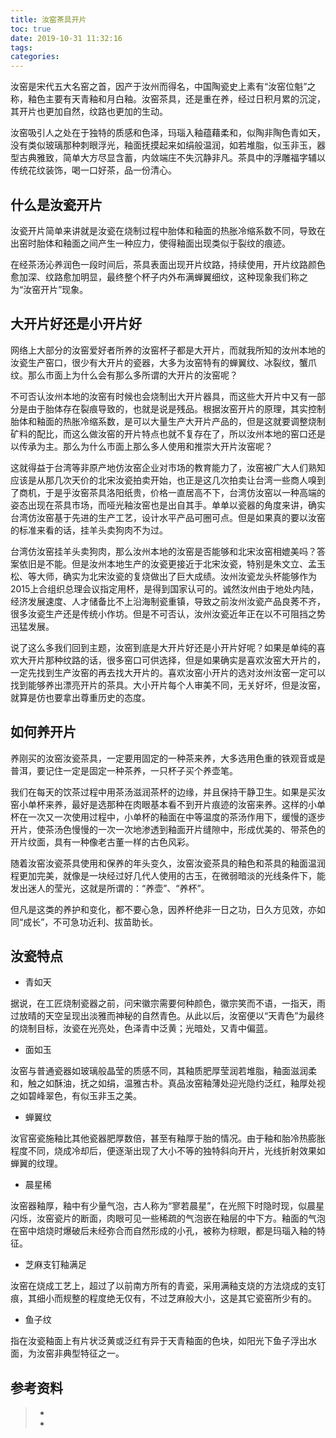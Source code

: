 ```yaml
---
title: 汝窑茶具开片
toc: true
date: 2019-10-31 11:32:16
tags:
categories:
---
```




汝窑是宋代五大名窑之首，因产于汝州而得名，中国陶瓷史上素有“汝窑位魁”之称，釉色主要有天青釉和月白釉。汝窑茶具，还是重在养，经过日积月累的沉淀，其开片也更加自然，纹路也更加的生动。

汝窑吸引人之处在于独特的质感和色泽，玛瑙入釉蕴藉柔和，似陶非陶色青如天，没有类似玻璃那种刺眼浮光，釉面抚摸起来如绢般温润，如若堆脂，似玉非玉，器型古典雅致，简单大方尽显含蓄，内敛端庄不失沉静非凡。茶具中的浮雕福字辅以传统花纹装饰，喝一口好茶，品一份清心。

## 什么是汝瓷开片

汝瓷开片简单来讲就是汝瓷在烧制过程中胎体和釉面的热胀冷缩系数不同，导致在出窑时胎体和釉面之间产生一种应力，使得釉面出现类似于裂纹的痕迹。

在经茶汤沁养润色一段时间后，茶具表面出现开片纹路，持续使用，开片纹路颜色愈加深、纹路愈加明显，最终整个杯子内外布满蝉翼细纹，这种现象我们称之为“汝窑开片”现象。

## 大开片好还是小开片好

网络上大部分的汝窑爱好者所养的汝窑杯子都是大开片，而就我所知的汝州本地的汝瓷生产窑口，很少有大开片的瓷器，大多为汝窑特有的蝉翼纹、冰裂纹，蟹爪纹。那么市面上为什么会有那么多所谓的大开片的汝窑呢？

不可否认汝州本地的汝窑有时候也会烧制出大开片器具，而这些大开片中又有一部分是由于胎体存在裂痕导致的，也就是说是残品。根据汝窑开片的原理，其实控制胎体和釉面的热胀冷缩系数，是可以大量生产大开片产品的，但是这就要调整烧制矿料的配比，而这么做汝窑的开片特点也就不复存在了，所以汝州本地的窑口还是以传承为主。那么为什么市面上那么多人使用和推崇大开片汝窑呢？

这就得益于台湾等非原产地仿汝窑企业对市场的教育能力了，汝窑被广大人们熟知应该是从那几次天价的北宋汝瓷拍卖开始，也正是这几次拍卖让台湾一些商人嗅到了商机，于是乎汝窑茶具洛阳纸贵，价格一直居高不下，台湾仿汝窑以一种高端的姿态出现在茶具市场，而哑光釉汝窑也是出自其手。单单以瓷器的角度来讲，确实台湾仿汝窑基于先进的生产工艺，设计水平产品可圈可点。但是如果真的要以汝窑的标准来看的话，挂羊头卖狗肉不为过。

台湾仿汝窑挂羊头卖狗肉，那么汝州本地的汝窑是否能够和北宋汝窑相媲美吗？答案依旧是不能。但是汝州本地生产的汝瓷更接近于北宋汝瓷，特别是朱文立、孟玉松、等大师，确实为北宋汝瓷的复烧做出了巨大成绩。汝州汝瓷龙头杯能够作为2015上合组织总理会议指定用杯，是得到国家认可的。诚然汝州由于地处内陆，经济发展速度、人才储备比不上沿海制瓷重镇，导致之前汝州汝瓷产品良莠不齐，很多汝瓷生产还是传统小作坊。但是不可否认，汝州汝瓷近年正在以不可阻挡之势迅猛发展。

说了这么多我们回到主题，汝窑到底是大开片好还是小开片好呢？如果是单纯的喜欢大开片那种纹路的话，很多窑口可供选择，但是如果确实是喜欢汝窑大开片的，一定先找到生产汝窑的再去找大开片的。喜欢汝窑小开片的选对汝州汝窑一定可以找到能够养出漂亮开片的茶具。大小开片每个人审美不同，无关好坏，但是汝窑，就算是仿也要拿出尊重历史的态度。



## 如何养开片

养刚买的汝窑汝瓷茶具，一定要用固定的一种茶来养，大多选用色重的铁观音或是普洱，要记住一定是固定一种茶养，一只杯子买个养壶笔。

我们在每天的饮茶过程中用茶汤滋润茶杯的边缘，并且保持干静卫生。如果是买汝窑小单杯来养，最好是选那种在肉眼基本看不到开片痕迹的汝窑来养。这样的小单杯在一次又一次使用过程中，小单杯的釉面在中等温度的茶汤作用下，缓慢的逐步开片，使茶汤色慢慢的一次一次地渗透到釉面开片缝隙中，形成优美的、带茶色的开片纹面，具有一种像老古董一样的古色风彩。

随着汝窑汝瓷茶具使用和保养的年头变久，汝窑汝瓷茶具的釉色和茶具的釉面温润程更加完美，就像是一块经过好几代人使用的古玉，在微弱暗淡的光线条件下，能发出迷人的莹光，这就是所谓的：“养壶”、“养杯”。

但凡是这类的养护和变化，都不要心急，因养杯绝非一日之功，日久方见效，亦如同“成长”，不可急功近利、拔苗助长。



## 汝瓷特点

- 青如天

据说，在工匠烧制瓷器之前，问宋徽宗需要何种颜色，徽宗笑而不语，一指天，雨过放晴的天空呈现出淡雅而神秘的自然青色。从此以后，汝窑便以“天青色”为最终的烧制目标，汝瓷在光亮处，色泽青中泛黄；光暗处，又青中偏蓝。

- 面如玉

汝窑与普通瓷器如玻璃般晶莹的质感不同，其釉质肥厚莹润若堆脂，釉面滋润柔和，触之如酥油，抚之如绢，温雅古朴。真品汝窑釉薄处迎光隐约泛红，釉厚处视之如碧峰翠色，有似玉非玉之美。

- 蝉翼纹

汝官窑瓷施釉比其他瓷器肥厚数倍，甚至有釉厚于胎的情况。由于釉和胎冷热膨胀程度不同，烧成冷却后，便逐渐出现了大小不等的独特斜向开片，光线折射效果如蝉翼的纹理。

- 晨星稀

汝窑器釉厚，釉中有少量气泡，古人称为“寥若晨星”，在光照下时隐时现，似晨星闪烁，汝窑瓷片的断面，肉眼可见一些稀疏的气泡嵌在釉层的中下方。釉面的气泡在窑中焙烧时爆破后未经弥合而自然形成的小孔，被称为棕眼，都是玛瑙入釉的特征。

- 芝麻支钉釉满足

汝窑在烧成工艺上，超过了以前南方所有的青瓷，采用满釉支烧的方法烧成的支钉痕，其细小而规整的程度绝无仅有，不过芝麻般大小，这是其它瓷窑所少有的。

- 鱼子纹

指在汝瓷釉面上有片状泛黄或泛红有异于天青釉面的色块，如阳光下鱼子浮出水面，为汝窑非典型特征之一。

## 参考资料
> - []()
> - []()
